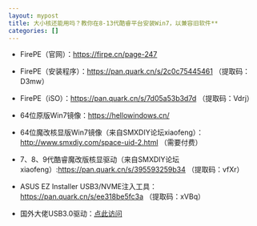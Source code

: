 ```yaml
---
layout: mypost
title: 大小核还能用吗？教你在8-13代酷睿平台安装Win7，以兼容旧软件**
categories: []
---
```


- FirePE（官网）：<https://firpe.cn/page-247>

- FirePE（安装程序）：<https://pan.quark.cn/s/2c0c75445461> （提取码：D3mw）

- FirePE（iSO）：<https://pan.quark.cn/s/7d05a53b3d7d> （提取码：Vdrj）

- 64位原版Win7镜像：<https://hellowindows.cn/>

- 64位魔改核显版Win7镜像（来自SMXDIY论坛xiaofeng）：<http://www.smxdiy.com/space-uid-2.html>  （需要付费）

- 7、8、9代酷睿魔改版核显驱动（来自SMXDIY论坛xiaofeng）:<https://pan.quark.cn/s/395593259b34> （提取码：vfXr）

- ASUS EZ Installer USB3/NVME注入工具：<https://pan.quark.cn/s/ee318be5fc3a> （提取码：xVBq）

- 国外大佬USB3.0驱动：[点此访问](https://winraid.level1techs.com/t/outdated-usb-3-0-3-1-drivers-original-and-modded/30871)